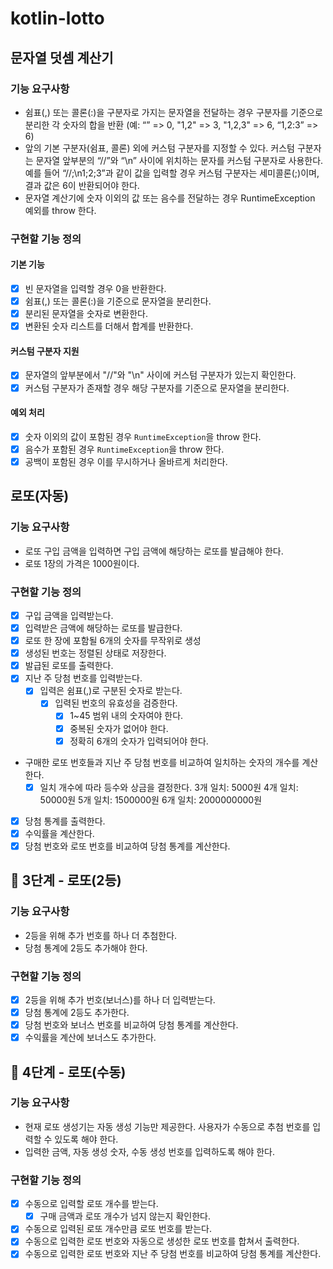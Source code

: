 # kotlin-lotto
## 문자열 덧셈 계산기

### 기능 요구사항
- 쉼표(,) 또는 콜론(:)을 구분자로 가지는 문자열을 전달하는 경우 구분자를 기준으로 분리한 각 숫자의 합을 반환 (예: “” => 0, "1,2" => 3, "1,2,3" => 6, “1,2:3” => 6)
- 앞의 기본 구분자(쉼표, 콜론) 외에 커스텀 구분자를 지정할 수 있다. 커스텀 구분자는 문자열 앞부분의 “//”와 “\n” 사이에 위치하는 문자를 커스텀 구분자로 사용한다. 예를 들어 “//;\n1;2;3”과 같이 값을 입력할 경우 커스텀 구분자는 세미콜론(;)이며, 결과 값은 6이 반환되어야 한다.
- 문자열 계산기에 숫자 이외의 값 또는 음수를 전달하는 경우 RuntimeException 예외를 throw 한다.

### 구현할 기능 정의
#### 기본 기능
- [x] 빈 문자열을 입력할 경우 0을 반환한다.
- [x] 쉼표(,) 또는 콜론(:)을 기준으로 문자열을 분리한다.
- [x] 분리된 문자열을 숫자로 변환한다.
- [x] 변환된 숫자 리스트를 더해서 합계를 반환한다.

#### 커스텀 구분자 지원
- [x] 문자열의 앞부분에서 "//"와 "\n" 사이에 커스텀 구분자가 있는지 확인한다.
- [x] 커스텀 구분자가 존재할 경우 해당 구분자를 기준으로 문자열을 분리한다.

#### 예외 처리
- [x] 숫자 이외의 값이 포함된 경우 `RuntimeException`을 throw 한다.
- [x] 음수가 포함된 경우 `RuntimeException`을 throw 한다.
- [x] 공백이 포함된 경우 이를 무시하거나 올바르게 처리한다.

## 로또(자동)
### 기능 요구사항
- 로또 구입 금액을 입력하면 구입 금액에 해당하는 로또를 발급해야 한다.
- 로또 1장의 가격은 1000원이다.

### 구현할 기능 정의
- [x] 구입 금액을 입력받는다.
- [x] 입력받은 금액에 해당하는 로또를 발급한다.
- [x] 로또 한 장에 포함될 6개의 숫자를 무작위로 생성
- [x] 생성된 번호는 정렬된 상태로 저장한다.
- [x] 발급된 로또를 출력한다.
- [x] 지난 주 당첨 번호를 입력받는다.
  - [x] 입력은 쉼표(,)로 구분된 숫자로 받는다.
    - [x] 입력된 번호의 유효성을 검증한다.
      - [x] 1~45 범위 내의 숫자여야 한다.
      - [x] 중복된 숫자가 없어야 한다.
      - [x] 정확히 6개의 숫자가 입력되어야 한다.
- 구매한 로또 번호들과 지난 주 당첨 번호를 비교하여 일치하는 숫자의 개수를 계산한다.
    - [x] 일치 개수에 따라 등수와 상금을 결정한다.
      3개 일치: 5000원
      4개 일치: 50000원
      5개 일치: 1500000원
      6개 일치: 2000000000원
- [x] 당첨 통계를 출력한다.
- [x] 수익률을 계산한다.
- [x] 당첨 번호와 로또 번호를 비교하여 당첨 통계를 계산한다.

## 🚀 3단계 - 로또(2등)
### 기능 요구사항
- 2등을 위해 추가 번호를 하나 더 추첨한다.
- 당첨 통계에 2등도 추가해야 한다.

### 구현할 기능 정의
- [x] 2등을 위해 추가 번호(보너스)를 하나 더 입력받는다.
- [x] 당첨 통계에 2등도 추가한다.
- [x] 당첨 번호와 보너스 번호를 비교하여 당첨 통계를 계산한다.
- [x] 수익률을 계산에 보너스도 추가한다.

## 🚀 4단계 - 로또(수동)
### 기능 요구사항
- 현재 로또 생성기는 자동 생성 기능만 제공한다. 사용자가 수동으로 추첨 번호를 입력할 수 있도록 해야 한다.
- 입력한 금액, 자동 생성 숫자, 수동 생성 번호를 입력하도록 해야 한다.

### 구현할 기능 정의 
- [x] 수동으로 입력할 로또 개수를 받는다.
  - [x] 구매 금액과 로또 개수가 넘지 않는지 확인한다. 
- [x] 수동으로 입력된 로또 개수만큼 로또 번호를 받는다.
- [x] 수동으로 입력한 로또 번호와 자동으로 생성한 로또 번호를 합쳐서 출력한다.
- [x] 수동으로 입력한 로또 번호와 지난 주 당첨 번호를 비교하여 당첨 통계를 계산한다.
